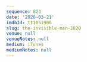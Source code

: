 ```yaml
---
sequence: 823
date: '2020-03-21'
imdbId: tt1051906
slug: the-invisible-man-2020
venue: null
venueNotes: null
medium: iTunes
mediumNotes: null
---
```


